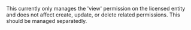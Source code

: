 

This currently only manages the 'view' permission on the licensed entity and does not affect create, update, or delete related permissions. This should be managed separatedly.
